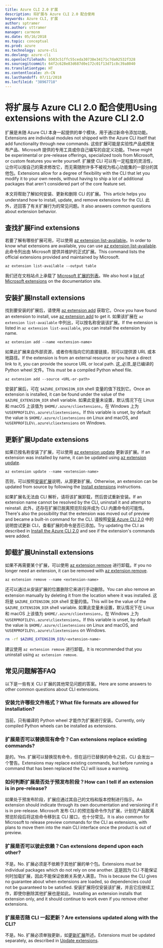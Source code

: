 ```yaml
---
title: Azure CLI 2.0 扩展
description: 将扩展与 Azure CLI 2.0 配合使用
keywords: Azure CLI, 扩展
author: sptramer
ms.author: sttramer
manager: carmonm
ms.date: 05/16/2018
ms.topic: conceptual
ms.prod: azure
ms.technology: azure-cli
ms.devlang: azure-cli
ms.openlocfilehash: b503c51ffc55ceda30738e34171c7da92532f328
ms.sourcegitcommit: 64f2c628e83d687d0e172c01f13d71c8c39a8040
ms.translationtype: HT
ms.contentlocale: zh-CN
ms.lasthandoff: 07/11/2018
ms.locfileid: "38967718"
---
```

# <a name="using-extensions-with-the-azure-cli-20"></a><span data-ttu-id="926ed-104">将扩展与 Azure CLI 2.0 配合使用</span><span class="sxs-lookup"><span data-stu-id="926ed-104">Using extensions with the Azure CLI 2.0</span></span>

<span data-ttu-id="926ed-105">扩展是未随 Azure CLI 本身一起提供的单个模块，用于通过新命令添加功能。</span><span class="sxs-lookup"><span data-stu-id="926ed-105">Extensions are individual modules not shipped with the Azure CLI itself that add functionality through new commands.</span></span> <span data-ttu-id="926ed-106">这些扩展可能是实验性产品或预发布产品、Microsoft 提供的专用工具或你自己编写的自定义功能。</span><span class="sxs-lookup"><span data-stu-id="926ed-106">These might be experimental or pre-release offerings, specialized tools from Microsoft, or custom features you write yourself.</span></span> <span data-ttu-id="926ed-107">扩展使 CLI 可以有一定程度的灵活性，让你可以按自己的需求修改它，而无需随附许多不被视为核心功能集的一部分的其他包。</span><span class="sxs-lookup"><span data-stu-id="926ed-107">Extensions allow for a degree of flexibility with the CLI that let you modify it to your own needs, without having to ship a lot of additional packages that aren't considered part of the core feature set.</span></span>

<span data-ttu-id="926ed-108">本文将帮助了解如何安装、更新和删除 CLI 的扩展。</span><span class="sxs-lookup"><span data-stu-id="926ed-108">This article helps you understand how to install, update, and remove extensions for the CLI.</span></span> <span data-ttu-id="926ed-109">此外，还回答了有关扩展行为的常见问题。</span><span class="sxs-lookup"><span data-stu-id="926ed-109">It also answers common questions about extension behavior.</span></span>

## <a name="find-extensions"></a><span data-ttu-id="926ed-110">查找扩展</span><span class="sxs-lookup"><span data-stu-id="926ed-110">Find extensions</span></span>

<span data-ttu-id="926ed-111">若要了解有哪些扩展可用，可以使用 [az extension list-available](/cli/azure/extension#az-extension-list-available)。</span><span class="sxs-lookup"><span data-stu-id="926ed-111">In order to know what extensions are available, you can use [az extension list-available](/cli/azure/extension#az-extension-list-available).</span></span> <span data-ttu-id="926ed-112">此命令列出由 Microsoft 提供并维护的正式扩展。</span><span class="sxs-lookup"><span data-stu-id="926ed-112">This command lists the official extensions provided and maintained by Microsoft.</span></span>

```azurecli-interactive
az extension list-available --output table
```

<span data-ttu-id="926ed-113">我们还在文档站点上承载了 [Microsoft 扩展的列表](azure-cli-extensions-list.md)。</span><span class="sxs-lookup"><span data-stu-id="926ed-113">We also host a [list of Microsoft extensions](azure-cli-extensions-list.md) on the documentation site.</span></span>

## <a name="install-extensions"></a><span data-ttu-id="926ed-114">安装扩展</span><span class="sxs-lookup"><span data-stu-id="926ed-114">Install extensions</span></span>

<span data-ttu-id="926ed-115">找到要安装的扩展后，请使用 [az extension add](https://docs.microsoft.com/cli/azure/extension#az-extension-add) 获取它。</span><span class="sxs-lookup"><span data-stu-id="926ed-115">Once you have found an extension to install, use [az extension add](https://docs.microsoft.com/cli/azure/extension#az-extension-add) to get it.</span></span> <span data-ttu-id="926ed-116">如果该扩展在 `az extension list-available` 中列出，可以按名称安装该扩展。</span><span class="sxs-lookup"><span data-stu-id="926ed-116">If the extension is listed in `az extension list-available`, you can install the extension by name.</span></span>

```azurecli-interactive
az extension add --name <extension-name>
```

<span data-ttu-id="926ed-117">如果此扩展来自外部资源，或者你有指向它的直接链接，则可以提供源 URL 或本地路径。</span><span class="sxs-lookup"><span data-stu-id="926ed-117">If the extension is from an external resource or you have a direct link to it, you can provide the source URL or local path.</span></span> <span data-ttu-id="926ed-118">这_必须_是已编译的 Python wheel 文件。</span><span class="sxs-lookup"><span data-stu-id="926ed-118">This _must_ be a compiled Python wheel file.</span></span>

```azurecli-interactive
az extension add --source <URL-or-path>
```

<span data-ttu-id="926ed-119">安装扩展后，可在 `$AZURE_EXTENSION_DIR` shell 变量的值下找到它。</span><span class="sxs-lookup"><span data-stu-id="926ed-119">Once an extension is installed, it can be found under the value of the `$AZURE_EXTENSION_DIR` shell variable.</span></span> <span data-ttu-id="926ed-120">如果此变量未设置，默认情况下在 Linux 和 macOS 上该值为 `$HOME/.azure/cliextensions`，在 Windows 上为 `%USERPROFILE%\.azure\cliextensions`。</span><span class="sxs-lookup"><span data-stu-id="926ed-120">If this variable is unset, by default the value is `$HOME/.azure/cliextensions` on Linux and macOS, and `%USERPROFILE%\.azure\cliextensions` on Windows.</span></span>

## <a name="update-extensions"></a><span data-ttu-id="926ed-121">更新扩展</span><span class="sxs-lookup"><span data-stu-id="926ed-121">Update extensions</span></span>

<span data-ttu-id="926ed-122">如果已按名称安装了扩展，可以使用 [az extension update](https://docs.microsoft.com/cli/azure/extension#az-extension-update) 更新该扩展。</span><span class="sxs-lookup"><span data-stu-id="926ed-122">If an extension was installed by name, it can be updated using [az extension update](https://docs.microsoft.com/cli/azure/extension#az-extension-update).</span></span>

```azurecli-interactive
az extension update --name <extension-name>
```

<span data-ttu-id="926ed-123">否则，可以按照[安装扩展](#install-extensions)说明，从源更新扩展。</span><span class="sxs-lookup"><span data-stu-id="926ed-123">Otherwise, an extension can be updated from source by following the [Install extensions](#install-extensions) instructions.</span></span>

<span data-ttu-id="926ed-124">如果扩展名无法由 CLI 解析，请将该扩展卸载，然后尝试重新安装。</span><span class="sxs-lookup"><span data-stu-id="926ed-124">If an extension name cannot be resolved by the CLI, uninstall it and attempt to reinstall.</span></span> <span data-ttu-id="926ed-125">此外，还存在扩展已脱离预览阶段并成为 CLI 内置命令的可能性。</span><span class="sxs-lookup"><span data-stu-id="926ed-125">There's also the possibility that the extension was moved out of preview and became a built-in command for the CLI.</span></span> <span data-ttu-id="926ed-126">请按照[安装 Azure CLI 2.0](install-azure-cli.md) 中的说明尝试更新 CLI，查看扩展的命令是否已添加。</span><span class="sxs-lookup"><span data-stu-id="926ed-126">Try updating the CLI as described in [Install the Azure CLI 2.0](install-azure-cli.md) and see if the extension's commands were added.</span></span>

## <a name="uninstall-extensions"></a><span data-ttu-id="926ed-127">卸载扩展</span><span class="sxs-lookup"><span data-stu-id="926ed-127">Uninstall extensions</span></span>

<span data-ttu-id="926ed-128">如果不再需要某个扩展，可以使用 [az extension remove](https://docs.microsoft.com/cli/azure/extension#az-extension-remove) 进行卸载。</span><span class="sxs-lookup"><span data-stu-id="926ed-128">If you no longer need an extension, it can be removed with [az extension remove](https://docs.microsoft.com/cli/azure/extension#az-extension-remove).</span></span>

```azurecli-interactive
az extension remove --name <extension-name>
```

<span data-ttu-id="926ed-129">还可以通过从安装扩展的位置删除它来进行手动删除。</span><span class="sxs-lookup"><span data-stu-id="926ed-129">You can also remove an extension manually by deleting it from the location where it was installed.</span></span> <span data-ttu-id="926ed-130">这将是 `$AZURE_EXTENSION_DIR` shell 变量的值。</span><span class="sxs-lookup"><span data-stu-id="926ed-130">This will be the value of the `$AZURE_EXTENSION_DIR` shell variable.</span></span>
<span data-ttu-id="926ed-131">如果此变量未设置，默认情况下在 Linux 和 macOS 上该值为 `$HOME/.azure/cliextensions`，在 Windows 上为 `%USERPROFILE%\.azure\cliextensions`。</span><span class="sxs-lookup"><span data-stu-id="926ed-131">If this variable is unset, by default the value is `$HOME/.azure/cliextensions` on Linux and macOS, and `%USERPROFILE%\.azure\cliextensions` on Windows.</span></span>

```bash
rm -rf $AZURE_EXTENSION_DIR/<extension-name>
```

<span data-ttu-id="926ed-132">建议使用 `az extension remove` 进行卸载。</span><span class="sxs-lookup"><span data-stu-id="926ed-132">It is recommended that you uninstall using `az extension remove`.</span></span>

## <a name="faq"></a><span data-ttu-id="926ed-133">常见问题解答</span><span class="sxs-lookup"><span data-stu-id="926ed-133">FAQ</span></span>

<span data-ttu-id="926ed-134">以下是一些有关 CLI 扩展的其他常见问题的答案。</span><span class="sxs-lookup"><span data-stu-id="926ed-134">Here are some answers to other common questions about CLI extensions.</span></span>

### <a name="what-file-formats-are-allowed-for-installation"></a><span data-ttu-id="926ed-135">安装允许哪些文件格式？</span><span class="sxs-lookup"><span data-stu-id="926ed-135">What file formats are allowed for installation?</span></span>

<span data-ttu-id="926ed-136">当前，只有编译的 Python wheel 才能作为扩展进行安装。</span><span class="sxs-lookup"><span data-stu-id="926ed-136">Currently, only compiled Python wheels can be installed as extensions.</span></span>

### <a name="can-extensions-replace-existing-commands"></a><span data-ttu-id="926ed-137">扩展是否可以替换现有命令？</span><span class="sxs-lookup"><span data-stu-id="926ed-137">Can extensions replace existing commands?</span></span>

<span data-ttu-id="926ed-138">是的。</span><span class="sxs-lookup"><span data-stu-id="926ed-138">Yes.</span></span> <span data-ttu-id="926ed-139">扩展可以替换现有命令，但在运行已替换的命令之前，CLI 会发出一个警告。</span><span class="sxs-lookup"><span data-stu-id="926ed-139">Extensions may replace existing commands, but before running a command that has been replaced the CLI will issue a warning.</span></span>

### <a name="how-can-i-tell-if-an-extension-is-in-pre-release"></a><span data-ttu-id="926ed-140">如何判断扩展是否处于预发布阶段？</span><span class="sxs-lookup"><span data-stu-id="926ed-140">How can I tell if an extension is in pre-release?</span></span>

<span data-ttu-id="926ed-141">如果处于预发布阶段，扩展应通过其自己的文档和版本控制进行指示。</span><span class="sxs-lookup"><span data-stu-id="926ed-141">An extension should indicate through its own documentation and versioning if it is in pre-release.</span></span> <span data-ttu-id="926ed-142">Microsoft 发布 CLI 的预览版命令作为扩展，计划在产品脱离预览阶段后将这些命令移到主 CLI 接口，也十分常见。</span><span class="sxs-lookup"><span data-stu-id="926ed-142">It is also common for Microsoft to release preview commands for the CLI as extensions, with plans to move them into the main CLI interface once the product is out of preview.</span></span>

### <a name="can-extensions-depend-upon-each-other"></a><span data-ttu-id="926ed-143">扩展是否可以彼此依赖？</span><span class="sxs-lookup"><span data-stu-id="926ed-143">Can extensions depend upon each other?</span></span>

<span data-ttu-id="926ed-144">不是。</span><span class="sxs-lookup"><span data-stu-id="926ed-144">No.</span></span> <span data-ttu-id="926ed-145">扩展必须是不依赖于其他扩展的单个包。</span><span class="sxs-lookup"><span data-stu-id="926ed-145">Extensions must be individual packages which do not rely on one another.</span></span> <span data-ttu-id="926ed-146">这是因为 CLI 不能保证何时加载扩展，因此不能保证依赖关系使人满意。</span><span class="sxs-lookup"><span data-stu-id="926ed-146">This is because the CLI gives no guarantee about when extensions are loaded, so dependencies could not be guaranteed to be satisfied.</span></span> <span data-ttu-id="926ed-147">安装扩展将仅安装该扩展，并且它应继续工作，即使你删除其他扩展也是如此。</span><span class="sxs-lookup"><span data-stu-id="926ed-147">Installing an extension installs that extension only, and it should continue to work even if you remove other extensions.</span></span>

### <a name="are-extensions-updated-along-with-the-cli"></a><span data-ttu-id="926ed-148">扩展是否随 CLI 一起更新？</span><span class="sxs-lookup"><span data-stu-id="926ed-148">Are extensions updated along with the CLI?</span></span>

<span data-ttu-id="926ed-149">不是。</span><span class="sxs-lookup"><span data-stu-id="926ed-149">No.</span></span> <span data-ttu-id="926ed-150">扩展必须单独更新，如[更新扩展](#update-extensions)所述。</span><span class="sxs-lookup"><span data-stu-id="926ed-150">Extensions must be updated separately, as described in [Update extensions](#update-extensions).</span></span>
